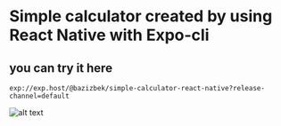 # Simple calculator created by using React Native with Expo-cli

## you can try it here
`exp://exp.host/@bazizbek/simple-calculator-react-native?release-channel=default`

![alt text](https://qr.expo.dev/expo-go?owner=bazizbek&slug=simple-calculator-react-native&releaseChannel=default&host=exp.host)
